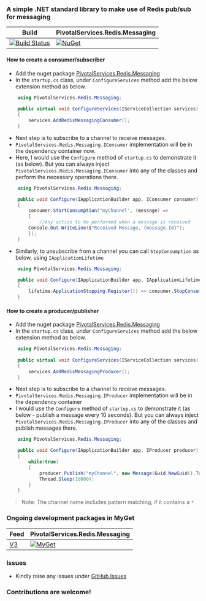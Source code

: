 ### A simple .NET standard library to make use of Redis pub/sub for messaging
Build | PivotalServices.Redis.Messaging |
--- | --- |
[![Build Status](https://dev.azure.com/ajaganathan-home/pivotalservices_redis_messaging_library/_apis/build/status/alfusinigoj.pivotalservices_redis_messaging_library?branchName=master)](https://dev.azure.com/ajaganathan-home/pivotalservices_redis_messaging_library/_build/latest?definitionId=2&branchName=master) | [![NuGet](https://img.shields.io/nuget/v/PivotalServices.Redis.Messaging.svg?style=flat-square)](http://www.nuget.org/packages/PivotalServices.Redis.Messaging) | 

#### How to create a consumer/subscriber
- Add the nuget package [PivotalServices.Redis.Messaging](http://www.nuget.org/packages/PivotalServices.Redis.Messaging)
- In the `startup.cs` class, under `ConfigureServices` method add the below extension method as below.

```c#
    using PivotalServices.Redis.Messaging;
	
    public virtual void ConfigureServices(IServiceCollection services)
    {
        services.AddRedisMessagingConsumer();
    }
```

- Next step is to subscribe to a channel to receive messages.
- `PivotalServices.Redis.Messaging.IConsumer` implementation will be in the dependency container now.
- Here, I would use the `Configure` method of `startup.cs` to demonstrate it (as below). But you can always inject `PivotalServices.Redis.Messaging.IConsumer` into any of the classes and perform the necessary operations there.

```c#
    using PivotalServices.Redis.Messaging;

    public void Configure(IApplicationBuilder app, IConsumer consumer) 
    {
        consumer.StartConsumption("myChannel", (message) =>
        {
            //Any action to be performed when a message is received
	    Console.Out.WriteLine($"Received Message, {message.Id}");
        });
    }
```
- Similarly, to unsubscribe from a channel you can call `StopConsumption` as below, using `IApplicationLifetime`

```c#
    using PivotalServices.Redis.Messaging;

    public void Configure(IApplicationBuilder app, IApplicationLifetime lifetime, IConsumer consumer)
    {
        lifetime.ApplicationStopping.Register(() => consumer.StopConsumption("myChannel"));
    }
```

#### How to create a producer/publisher
- Add the nuget package [PivotalServices.Redis.Messaging](http://www.nuget.org/packages/PivotalServices.Redis.Messaging)
- In the `startup.cs` class, under `ConfigureServices` method add the below extension method as below.

```c#
    using PivotalServices.Redis.Messaging;
	
    public virtual void ConfigureServices(IServiceCollection services)
    {
        services.AddRedisMessagingProducer();
    }
```

- Next step is to subscribe to a channel to receive messages.
- `PivotalServices.Redis.Messaging.IProducer` implementation will be in the dependency container
- I would use the `Configure` method of `startup.cs` to demonstrate it (as below - publish a message every 10 seconds). But you can always inject `PivotalServices.Redis.Messaging.IProducer` into any of the classes and publish messages there.

```c#
    using PivotalServices.Redis.Messaging;

    public void Configure(IApplicationBuilder app, IProducer producer)
    {
        while(true)
        {
            producer.Publish("myChannel", new Message(Guid.NewGuid().ToString(), DateTime.Now.ToString()));
            Thread.Sleep(10000);
        }
    }
```
> Note: The channel name includes pattern matching, if it contains a `*`

### Ongoing development packages in MyGet

Feed | PivotalServices.Redis.Messaging |
--- | --- |
[V3](https://www.myget.org/F/ajaganathan/api/v3/index.json) | [![MyGet](https://img.shields.io/myget/ajaganathan/v/PivotalServices.Redis.Messaging.svg?style=flat-square)](https://www.myget.org/feed/ajaganathan/package/nuget/PivotalServices.Redis.Messaging) | 

### Issues
- Kindly raise any issues under [GitHub Issues](https://github.com/alfusinigoj/pivotal_redis_messaging_library/issues)

### Contributions are welcome!
